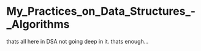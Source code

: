# My_Practices_on_Data_Structures_-_Algorithms

 
thats all here in DSA not going deep in it. thats enough...
      
